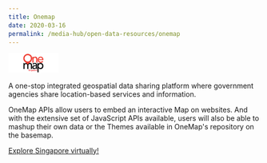 ```yaml
---
title: Onemap
date: 2020-03-16
permalink: /media-hub/open-data-resources/onemap
---
```



<div style="width:20%;display:flex;flex-wrap:wrap;">
  <div style="flex:20%"><a href="https://www.onemap.sg/main/v2/" target="_blank"><img alt="OneMap" src="/images/media-hub/open-data-resources/onemap-logo.jpeg"></a>
  </div>
</div>

A one-stop integrated geospatial data sharing platform where government agencies share location-based services and information. 

OneMap APIs allow users to embed an interactive Map on websites. And with the extensive set of JavaScript APIs available, users will also be able to mashup their own data or the Themes available in OneMap's repository on the basemap.

<a href="https://www.onemap.sg/main/v2/" target="_blank">Explore Singapore virtually!</a>
